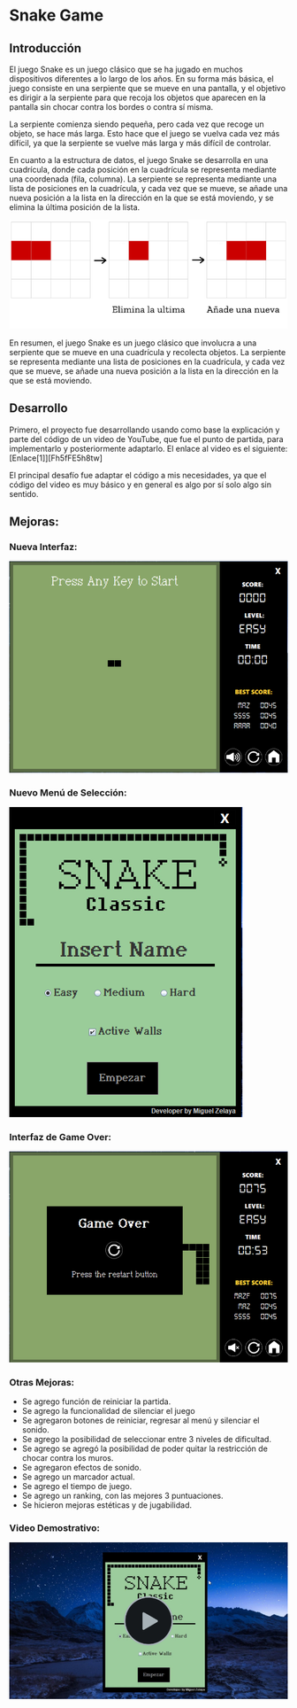 # Snake Game

## Introducción

El juego Snake es un juego clásico que se ha jugado en muchos dispositivos diferentes a lo largo de los años. En su forma más básica, el juego consiste en una serpiente que se mueve en una pantalla, y el objetivo es dirigir a la serpiente para que recoja los objetos que aparecen en la pantalla sin chocar contra los bordes o contra sí misma.

La serpiente comienza siendo pequeña, pero cada vez que recoge un objeto, se hace más larga. Esto hace que el juego se vuelva cada vez más difícil, ya que la serpiente se vuelve más larga y más difícil de controlar.

En cuanto a la estructura de datos, el juego Snake se desarrolla en una cuadrícula, donde cada posición en la cuadrícula se representa mediante una coordenada (fila, columna). La serpiente se representa mediante una lista de posiciones en la cuadrícula, y cada vez que se mueve, se añade una nueva posición a la lista en la dirección en la que se está moviendo, y se elimina la última posición de la lista.

![Image text](https://github.com/zzMAZzz/Unidad3_Ejercicio1-16/blob/main/Imagenes/Snake1.png)

En resumen, el juego Snake es un juego clásico que involucra a una serpiente que se mueve en una cuadrícula y recolecta objetos. La serpiente se representa mediante una lista de posiciones en la cuadrícula, y cada vez que se mueve, se añade una nueva posición a la lista en la dirección en la que se está moviendo.

## Desarrollo
Primero, el proyecto fue desarrollando usando como base la explicación y parte del código de un video de YouTube, que fue el punto de partida, para implementarlo y posteriormente adaptarlo. 
El enlace al video es el siguiente: [Enlace[1]][Fh5fFE5h8tw]

El principal desafío fue adaptar el código a mis necesidades, ya que el código del video es muy básico y en general es algo por sí solo algo sin sentido.

## Mejoras:

### Nueva Interfaz:
![Image text](https://github.com/zzMAZzz/Unidad3_Ejercicio1-16/blob/main/Imagenes/Snake2.png)

### Nuevo Menú de Selección:
![Image text](https://github.com/zzMAZzz/Unidad3_Ejercicio1-16/blob/main/Imagenes/Snake3.png)

### Interfaz de Game Over:
![Image text](https://github.com/zzMAZzz/Unidad3_Ejercicio1-16/blob/main/Imagenes/Snake4.png)

### Otras Mejoras:
- Se agrego función de reiniciar la partida.
- Se agrego la funcionalidad de silenciar el juego
- Se agregaron botones de reiniciar, regresar al menú y silenciar el sonido.
- Se agrego la posibilidad de seleccionar entre 3 niveles de dificultad.
- Se agrego se agregó la posibilidad de poder quitar la restricción de chocar contra los muros. 
- Se agregaron efectos de sonido.
- Se agrego un marcador actual.
- Se agrego el tiempo de juego.
- Se agrego un ranking, con las mejores 3 puntuaciones.
- Se hicieron mejoras estéticas y de jugabilidad.

### Video Demostrativo:
[![Watch the video](https://github.com/zzMAZzz/Unidad3_Ejercicio1-16/blob/main/Imagenes/preview.png)](https://youtu.be/u8SMderv3jo)



